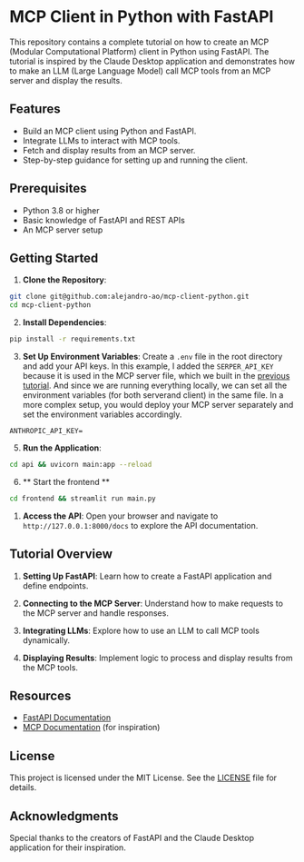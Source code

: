 # MCP Client in Python with FastAPI

This repository contains a complete tutorial on how to create an MCP (Modular Computational Platform) client in Python using FastAPI. The tutorial is inspired by the Claude Desktop application and demonstrates how to make an LLM (Large Language Model) call MCP tools from an MCP server and display the results.

## Features

- Build an MCP client using Python and FastAPI.
- Integrate LLMs to interact with MCP tools.
- Fetch and display results from an MCP server.
- Step-by-step guidance for setting up and running the client.

## Prerequisites

- Python 3.8 or higher
- Basic knowledge of FastAPI and REST APIs
- An MCP server setup

## Getting Started

1. **Clone the Repository**:
  ```bash
  git clone git@github.com:alejandro-ao/mcp-client-python.git
  cd mcp-client-python
  ```

2. **Install Dependencies**:
  ```bash
  pip install -r requirements.txt
  ```

3. **Set Up Environment Variables**:
Create a `.env` file in the root directory and add your API keys. In this example, I added the `SERPER_API_KEY` because it is used in the MCP server file, which we built in the [previous tutorial](https://github.com/alejandro-ao/mcp-server-example). And since we are running everything locally, we can set all the environment variables (for both serverand client) in the same file. In a more complex setup, you would deploy your MCP server separately and set the environment variables accordingly.

  ```env
  ANTHROPIC_API_KEY=
  ```

5. **Run the Application**:
  ```bash
  cd api && uvicorn main:app --reload
  ```


6. ** Start the frontend **

```bash
cd frontend && streamlit run main.py
```


1. **Access the API**:
  Open your browser and navigate to `http://127.0.0.1:8000/docs` to explore the API documentation.


## Tutorial Overview

1. **Setting Up FastAPI**:
  Learn how to create a FastAPI application and define endpoints.

2. **Connecting to the MCP Server**:
  Understand how to make requests to the MCP server and handle responses.

3. **Integrating LLMs**:
  Explore how to use an LLM to call MCP tools dynamically.

4. **Displaying Results**:
  Implement logic to process and display results from the MCP tools.

## Resources

- [FastAPI Documentation](https://fastapi.tiangolo.com/)
- [MCP Documentation](https://modelcontextprotocol.io/quickstart/client) (for inspiration)

## License

This project is licensed under the MIT License. See the [LICENSE](LICENSE) file for details.

## Acknowledgments

Special thanks to the creators of FastAPI and the Claude Desktop application for their inspiration.
